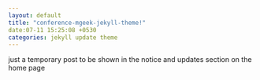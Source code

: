 ```yaml
---
layout: default
title: "conference-mgeek-jekyll-theme!"
date:07-11 15:25:08 +0530
categories: jekyll update theme
---
```

just a temporary post to be shown in the notice and updates section on the home page